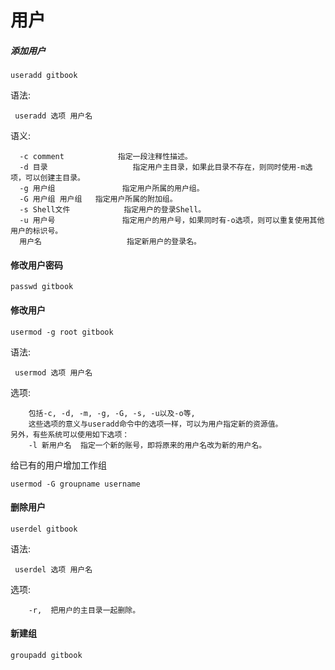 # 用户



##### 添加用户

```
useradd gitbook
```

语法:

```
 useradd 选项 用户名
```

语义:

```
  -c comment            指定一段注释性描述。
  -d 目录                   指定用户主目录，如果此目录不存在，则同时使用-m选项，可以创建主目录。
  -g 用户组               指定用户所属的用户组。
  -G 用户组 用户组   指定用户所属的附加组。
  -s Shell文件            指定用户的登录Shell。
  -u 用户号               指定用户的用户号，如果同时有-o选项，则可以重复使用其他用户的标识号。
  用户名                   指定新用户的登录名。
```

#### 修改用户密码

```
passwd gitbook
```

#### 修改用户

```
usermod -g root gitbook
```

语法:

```
 usermod 选项 用户名
```

选项:

```
    包括-c, -d, -m, -g, -G, -s, -u以及-o等,
    这些选项的意义与useradd命令中的选项一样，可以为用户指定新的资源值。
另外，有些系统可以使用如下选项：
    -l 新用户名  指定一个新的账号，即将原来的用户名改为新的用户名。
```

给已有的用户增加工作组

```
usermod -G groupname username
```

#### 删除用户

```
userdel gitbook
```

语法:

```
 userdel 选项 用户名
```

选项:

```
    -r,  把用户的主目录一起删除。
```


#### 新建组

```
groupadd gitbook
```



